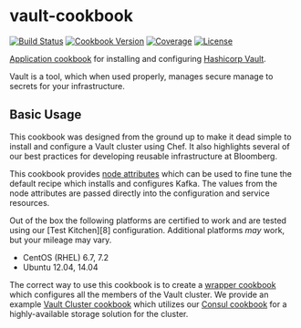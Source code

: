 # vault-cookbook
[![Build Status](https://img.shields.io/travis/johnbellone/vault-cookbook.svg)](https://travis-ci.org/johnbellone/vault-cookbook)
[![Cookbook Version](https://img.shields.io/cookbook/v/hashicorp-vault.svg)](https://supermarket.chef.io/cookbooks/hashicorp-vault)
[![Coverage](https://img.shields.io/codecov/c/github/johnbellone/vault-cookbook.svg)](https://codecov.io/github/johnbellone/vault-cookbook)
[![License](https://img.shields.io/badge/license-Apache_2-blue.svg)](https://www.apache.org/licenses/LICENSE-2.0)

[Application cookbook][0] for installing and configuring [Hashicorp Vault][1].

Vault is a tool, which when used properly, manages secure manage to
secrets for your infrastructure.

## Basic Usage
This cookbook was designed from the ground up to make it dead simple
to install and configure a Vault cluster using Chef. It also
highlights several of our best practices for developing reusable
infrastructure at Bloomberg.

This cookbook provides [node attributes](attributes/default.rb) which
can be used to fine tune the default recipe which installs and
configures Kafka. The values from the node attributes are passed
directly into the configuration and service resources.

Out of the box the following platforms are certified to work and
are tested using our [Test Kitchen][8] configuration. Additional platforms
_may_ work, but your mileage may vary.
- CentOS (RHEL) 6.7, 7.2
- Ubuntu 12.04, 14.04

The correct way to use this cookbook is to create a
[wrapper cookbook][2] which configures all the members of the Vault
cluster. We provide an example [Vault Cluster cookbook][3] which
utilizes our [Consul cookbook][4] for a highly-available storage
solution for the cluster.

[0]: http://blog.vialstudios.com/the-environment-cookbook-pattern/#thelibrarycookbook
[1]: https://www.vaultproject.io
[2]: http://blog.vialstudios.com/the-environment-cookbook-pattern/#thewrappercookbook
[3]: https://github.com/johnbellone/vault-cluster-cookbook
[4]: https://github.com/johnbellone/consul-cookbook
[5]: https://github.com/chef-cookbooks/chef-vault
